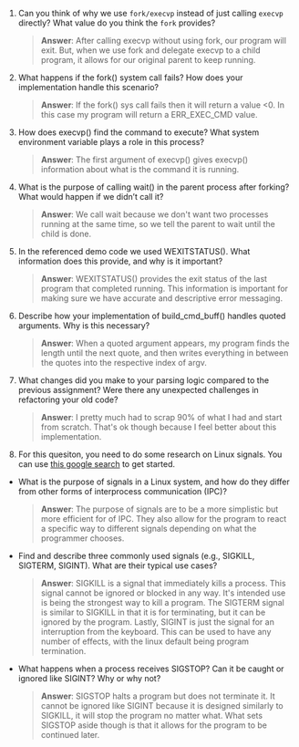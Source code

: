 1. Can you think of why we use `fork/execvp` instead of just calling `execvp` directly? What value do you think the `fork` provides?

    > **Answer**:  After calling execvp without using fork, our program will exit. But, when we use fork and delegate execvp to a child program, it allows for our original parent to keep running.

2. What happens if the fork() system call fails? How does your implementation handle this scenario?

    > **Answer**:  If the fork() sys call fails then it will return a value <0. In this case my program will return a ERR_EXEC_CMD value.

3. How does execvp() find the command to execute? What system environment variable plays a role in this process?

    > **Answer**:  The first argument of execvp() gives execvp() information about what is the command it is running.

4. What is the purpose of calling wait() in the parent process after forking? What would happen if we didn’t call it?

    > **Answer**:  We call wait because we don't want two processes running at the same time, so we tell the parent to wait until the child is done.

5. In the referenced demo code we used WEXITSTATUS(). What information does this provide, and why is it important?

    > **Answer**:  WEXITSTATUS() provides the exit status of the last program that completed running. This information is important for making sure we have accurate and descriptive error messaging.

6. Describe how your implementation of build_cmd_buff() handles quoted arguments. Why is this necessary?

    > **Answer**:  When a quoted argument appears, my program finds the length until the next quote, and then writes everything in between the quotes into the respective index of argv.

7. What changes did you make to your parsing logic compared to the previous assignment? Were there any unexpected challenges in refactoring your old code?

    > **Answer**:  I pretty much had to scrap 90% of what I had and start from scratch. That's ok though because I feel better about this implementation.

8. For this quesiton, you need to do some research on Linux signals. You can use [this google search](https://www.google.com/search?q=Linux+signals+overview+site%3Aman7.org+OR+site%3Alinux.die.net+OR+site%3Atldp.org&oq=Linux+signals+overview+site%3Aman7.org+OR+site%3Alinux.die.net+OR+site%3Atldp.org&gs_lcrp=EgZjaHJvbWUyBggAEEUYOdIBBzc2MGowajeoAgCwAgA&sourceid=chrome&ie=UTF-8) to get started.

- What is the purpose of signals in a Linux system, and how do they differ from other forms of interprocess communication (IPC)?

    > **Answer**:  The purpose of signals are to be a more simplistic but more efficient for of IPC. They also allow for the program to react a specific way to different signals depending on what the programmer chooses.

- Find and describe three commonly used signals (e.g., SIGKILL, SIGTERM, SIGINT). What are their typical use cases?

    > **Answer**:  SIGKILL is a signal that immediately kills a process. This signal cannot be ignored or blocked in any way. It's intended use is being the strongest way to kill a program. The SIGTERM signal is similar to SIGKILL in that it is for terminating, but it can be ignored by the program. Lastly, SIGINT is just the signal for an interruption from the keyboard. This can be used to have any number of effects, with the linux default being program termination.

- What happens when a process receives SIGSTOP? Can it be caught or ignored like SIGINT? Why or why not?

    > **Answer**:  SIGSTOP halts a program but does not terminate it. It cannot be ignored like SIGINT because it is designed similarly to SIGKILL, it will stop the program no matter what. What sets SIGSTOP aside though is that it allows for the program to be continued later.